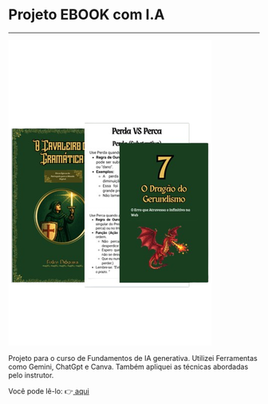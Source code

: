 <h1>Projeto EBOOK com I.A </h1>

<hr/>

<a href="Book/O-cavaleiro-da-gramática.pdf">
 <img src="src/images/folhas.png">
 </a>

 <p>
  Projeto para o curso de Fundamentos de IA generativa.
  Utilizei Ferramentas como Gemini, ChatGpt e Canva. Também apliquei as técnicas abordadas pelo instrutor.
  

 
  </p>

  <p>Você pode lê-lo: 👉<a href="Book/O-cavaleiro-da-gramática.pdf">
 <span> aqui </span>
 </a>  </p>
